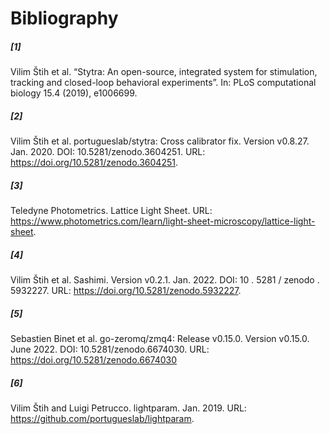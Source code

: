 # Bibliography

##### [1]
 Vilim Štih et al. “Stytra: An open-source, integrated system for stimulation, tracking and closed-loop behavioral experiments”. In: PLoS computational biology 15.4 (2019), e1006699.
##### [2]
 Vilim Štih et al. portugueslab/stytra: Cross calibrator fix. Version v0.8.27. Jan. 2020. DOI: 10.5281/zenodo.3604251. URL: https://doi.org/10.5281/zenodo.3604251.
##### [3]
 Teledyne Photometrics. Lattice Light Sheet. URL: https://www.photometrics.com/learn/light-sheet-microscopy/lattice-light-sheet.
##### [4]
 Vilim Štih et al. Sashimi. Version v0.2.1. Jan. 2022. DOI: 10 . 5281 / zenodo . 5932227. URL: https://doi.org/10.5281/zenodo.5932227.
##### [5]
 Sebastien Binet et al. go-zeromq/zmq4: Release v0.15.0. Version v0.15.0. June 2022. DOI: 10.5281/zenodo.6674030. URL: https://doi.org/10.5281/zenodo.6674030
##### [6]
 Vilim Štih and Luigi Petrucco. lightparam. Jan. 2019. URL: https://github.com/portugueslab/lightparam.
